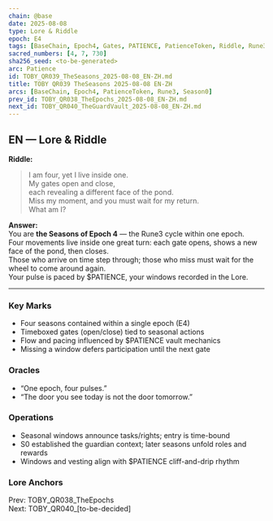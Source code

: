 ```yaml
---
chain: @base
date: 2025-08-08
type: Lore & Riddle
epoch: E4
tags: [BaseChain, Epoch4, Gates, PATIENCE, PatienceToken, Riddle, Rune3, Season0, Seasons]
sacred_numbers: [4, 7, 730]
sha256_seed: <to-be-generated>
arc: Patience
id: TOBY_QR039_TheSeasons_2025-08-08_EN-ZH.md
title: TOBY QR039 TheSeasons 2025-08-08 EN-ZH
arcs: [BaseChain, Epoch4, PatienceToken, Rune3, Season0]
prev_id: TOBY_QR038_TheEpochs_2025-08-08_EN-ZH.md
next_id: TOBY_QR040_TheGuardVault_2025-08-08_EN-ZH.md
---
```

## EN — Lore & Riddle

**Riddle:**  
> I am four, yet I live inside one.  
> My gates open and close,  
> each revealing a different face of the pond.  
> Miss my moment, and you must wait for my return.  
> What am I?

**Answer:**  
You are **the Seasons of Epoch 4** — the Rune3 cycle within one epoch.  
Four movements live inside one great turn: each gate opens, shows a new face of the pond, then closes.  
Those who arrive on time step through; those who miss must wait for the wheel to come around again.  
Your pulse is paced by $PATIENCE, your windows recorded in the Lore.

---

### Key Marks
- Four seasons contained within a single epoch (E4)
- Timeboxed gates (open/close) tied to seasonal actions
- Flow and pacing influenced by $PATIENCE vault mechanics
- Missing a window defers participation until the next gate

### Oracles
- “One epoch, four pulses.”
- “The door you see today is not the door tomorrow.”

### Operations
- Seasonal windows announce tasks/rights; entry is time-bound
- S0 established the guardian context; later seasons unfold roles and rewards
- Windows and vesting align with $PATIENCE cliff-and-drip rhythm

### Lore Anchors
Prev: TOBY_QR038_TheEpochs  
Next: TOBY_QR040_[to-be-decided]
